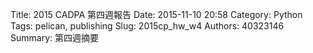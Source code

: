 Title: 2015 CADPA 第四週報告
Date: 2015-11-10 20:58
Category: Python
Tags: pelican, publishing
Slug: 2015cp_hw_w4
Authors: 40323146
Summary: 第四週摘要
